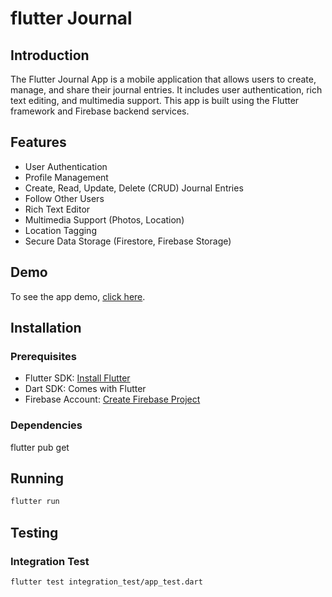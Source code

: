 # flutter Journal

## Introduction

The Flutter Journal App is a mobile application that allows users to create, manage, and share their journal entries. It includes user authentication, rich text editing, and multimedia support. This app is built using the Flutter framework and Firebase backend services.

## Features

- User Authentication
- Profile Management
- Create, Read, Update, Delete (CRUD) Journal Entries
- Follow Other Users
- Rich Text Editor
- Multimedia Support (Photos, Location)
- Location Tagging
- Secure Data Storage (Firestore, Firebase Storage)

## Demo
To see the app demo, [click here]([http://example.com](https://youtu.be/uge37Am3DRA)).
 
## Installation

### Prerequisites

- Flutter SDK: [Install Flutter](https://flutter.dev/docs/get-started/install)
- Dart SDK: Comes with Flutter
- Firebase Account: [Create Firebase Project](https://firebase.google.com/)

### Dependencies

flutter pub get

## Running

```bash
flutter run
```

## Testing

### Integration Test

```bash
flutter test integration_test/app_test.dart
```

